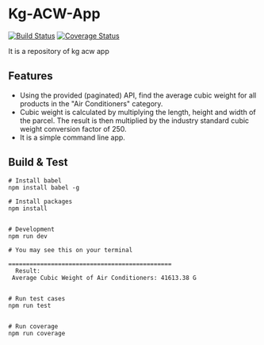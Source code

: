 # Kg-ACW-App
[![Build Status](https://travis-ci.org/harryho/kw-acw-app.svg?branch=master)](https://travis-ci.org/harryho/kw-acw-app)
[![Coverage Status](https://coveralls.io/repos/github/harryho/kg-acw-app/badge.svg?branch=master)](https://coveralls.io/github/harryho/kg-acw-app?branch=master)

It is a repository of kg acw app

## Features

* Using the provided (paginated) API, find the average cubic weight for all products in the "Air Conditioners" category.
* Cubic weight is calculated by multiplying the length, height and width of the parcel. The result is then multiplied by the industry standard cubic weight conversion factor of 250.
* It is a simple command line app. 


## Build & Test

```
# Install babel
npm install babel -g

# Install packages
npm install


# Development
npm run dev

# You may see this on your terminal

==============================================
  Result:
 Average Cubic Weight of Air Conditioners: 41613.38 G


# Run test cases
npm run test


# Run coverage
npm run coverage



